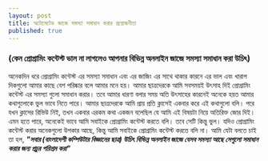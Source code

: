 ```yaml
---
layout: post
title: অটোমেটেড জাজে সমস্যা সমাধান করার প্রয়োজনীতা
published: true
---
```

### (কেন প্রোগ্রামিং কন্টেস্ট ভাল না লাগলেও আপনার বিভিন্ন অনলাইন জাজে সমস্যা সমাধান করা উচিৎ)
অনেকদিন ধরে প্রোগ্রামিং কন্টেস্ট এর সমস্যা সমাধান এবং এর জাজিং এর সাথে থাকার কারনে এর ভাল এবং খারাপ দিকগুলো আমার কাছে বেশ পরিষ্কার বলে আমার মনে হয়। আমার ছাত্রদেরকে আমি সবসময়ই উৎসাহ দিই প্রোগ্রামিং কন্টেস্ট এর সমস্যা গুলো সমাধান করার। তবে আমার ধারণা বলার সময় অতি উৎসাহের কারনেই অনেকে হয়ত আমার কথাগুলোকে ভুল ভাবে নিতে পারে। আমার ছাত্রদেরকে আমি প্রায় প্রতি ক্লাসেই একবার করে এই কথাগুলো বলি। পরে যখন ক্লাসের রিভিউ নিই, তখন একবার এরকম কথা একজন বলেছিল যে আমি এই বিষয়টা নিয়ে অতিরিক্ত জোর দিই। এমন হতে পারে, অনেকেই ভাবে আমি সবাইকে প্রোগ্রামিং কন্টেস্ট করতে বলি। তবে সেটি কিন্তু ভুল। যদিও প্রোগ্রামিং কন্টেস্ট করার অনেকগুলো উপকার আছে, কিন্তু আমি সবাইকে প্রোগ্রামিং কন্টেস্ট করতে বলি না। আমি যেটা বলতে চাই তা হল, ***"সবার (বাংলাদেশী কম্পিউটার বিজ্ঞানের ছাত্র) উচিৎ বিভিন্ন অনলাইন জাজে যেসব সমস্যা আছে সেগুলো সমাধান করার জন্য প্রচুর পরিশ্রম করা"*** 
